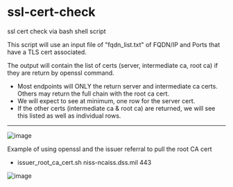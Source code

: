 # ssl-cert-check
ssl cert check via bash shell script

This script will use an input file of "fqdn_list.txt" of  FQDN/IP and Ports that have a TLS cert associated.

The output will contain the list of certs (server, intermediate ca, root ca) if they are return by openssl command.
- Most endpoints will ONLY the return server and intermediate ca certs.   Others may return the full chain with the root ca cert.
- We will expect to see at minimum, one row for the server cert.
- If the other certs (intermediate ca & root ca) are returned, we will see this listed as well as individual rows.   
  


****
![image](https://github.com/user-attachments/assets/59fb2e1f-2e7a-4c45-a0eb-2ea3426dec5b)

Example of using openssl and the issuer referral to pull the root CA cert   
- issuer_root_ca_cert.sh  niss-ncaiss.dss.mil 443   

![image](https://github.com/user-attachments/assets/3d3186d5-e827-4bf0-842d-ace146226b64)
